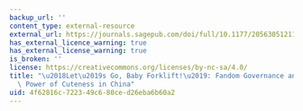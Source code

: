 ```yaml
---
backup_url: ''
content_type: external-resource
external_url: https://journals.sagepub.com/doi/full/10.1177/20563051211024960
has_external_licence_warning: true
has_external_license_warning: true
is_broken: ''
license: https://creativecommons.org/licenses/by-nc-sa/4.0/
title: "\u2018Let\u2019s Go, Baby Forklift!\u2019: Fandom Governance and the Political\
  \ Power of Cuteness in China"
uid: 4f62816c-7223-49c6-80ce-d26eba6b60a2
---
```

